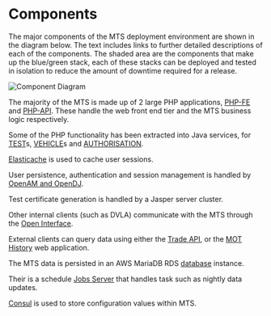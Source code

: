 # Components

The major components of the MTS deployment environment are shown in the diagram below.  The text includes links to further detailed descriptions of each of the components.  The shaded area are the components that make up the blue/green stack, each of these stacks can be deployed and tested in isolation to reduce the amount of downtime required for a release.  

![Component Diagram](images/MTS-Network.png)

The majority of the MTS is made up of 2 large PHP applications, [PHP-FE](#php-fe) and [PHP-API](#php-api).  These handle the web front end tier and the MTS business logic respectively.

Some of the PHP functionality has been extracted into Java services, for [TEST](#test-service)s, [VEHICLE](#vehicle-service)s and [AUTHORISATION](#authorisation-service).

[Elasticache](elasticache.md) is used to cache user sessions.

User persistence, authentication and session management is handled by [OpenAM and OpenDJ](#openam-opendj).

Test certificate generation is handled by a Jasper server cluster.

Other internal clients (such as DVLA) communicate with the MTS through the [Open Interface](#open-interface).

External clients can query data using either the [Trade API](#trade-api), or the [MOT History](#mot-history) web application.

The MTS data is persisted in an AWS MariaDB RDS [database](#database) instance.

Their is a schedule [Jobs Server](jobsserver.md) that handles task such as nightly data updates.

[Consul](consul.md) is used to store configuration values within MTS.
